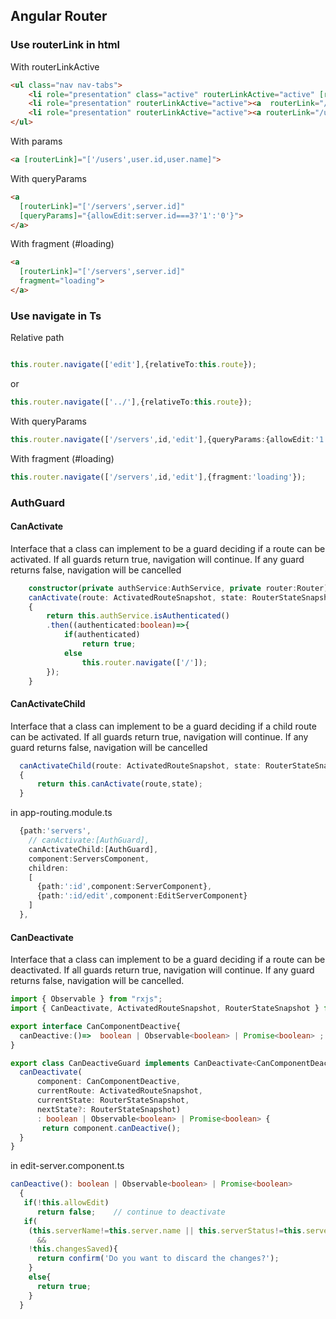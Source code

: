  
## Angular Router

### Use routerLink in html

 

With routerLinkActive

```html
<ul class="nav nav-tabs">
    <li role="presentation" class="active" routerLinkActive="active" [routerLinkActiveOptions]="{exact:true}"><a  routerLink="/">Home</a></li>
    <li role="presentation" routerLinkActive="active"><a  routerLink="/servers">Servers</a></li>
    <li role="presentation" routerLinkActive="active"><a routerLink="/users">Users</a></li>
</ul>
  ```

With params

```html
<a [routerLink]="['/users',user.id,user.name]">
```

With queryParams

```html
<a
  [routerLink]="['/servers',server.id]"
  [queryParams]="{allowEdit:server.id===3?'1':'0'}">
</a>
```


With fragment (#loading)

```html
<a
  [routerLink]="['/servers',server.id]"
  fragment="loading">
</a>
```


### Use navigate in Ts 

Relative path

```ts

this.router.navigate(['edit'],{relativeTo:this.route});
```

or 

```ts
this.router.navigate(['../'],{relativeTo:this.route});
```

With queryParams

```ts
this.router.navigate(['/servers',id,'edit'],{queryParams:{allowEdit:'1'}});
```


With fragment (#loading)

```ts
this.router.navigate(['/servers',id,'edit'],{fragment:'loading'});
```


### AuthGuard

#### CanActivate
Interface that a class can implement to be a guard deciding if a route can be activated. If all guards return true, navigation will continue. If any guard returns false, navigation will be cancelled
```ts
    constructor(private authService:AuthService, private router:Router){}
    canActivate(route: ActivatedRouteSnapshot, state: RouterStateSnapshot): boolean | Observable<boolean> | Promise<boolean> 
    {
        return this.authService.isAuthenticated()
        .then((authenticated:boolean)=>{
            if(authenticated)
                return true;
            else
                this.router.navigate(['/']);
        });
    }
  ```

  #### CanActivateChild

  Interface that a class can implement to be a guard deciding if a child route can be activated. If all guards return true, navigation will continue. If any guard returns false, navigation will be cancelled

  ```ts
    canActivateChild(route: ActivatedRouteSnapshot, state: RouterStateSnapshot): boolean | Observable<boolean> | Promise<boolean>
    {
        return this.canActivate(route,state);
    }
  ```


  in app-routing.module.ts 

  ```ts
    {path:'servers',
      // canActivate:[AuthGuard],
      canActivateChild:[AuthGuard],
      component:ServersComponent,
      children:
      [
        {path:':id',component:ServerComponent},
        {path:':id/edit',component:EditServerComponent}
      ]
    },

  ```



  #### CanDeactivate

  Interface that a class can implement to be a guard deciding if a route can be deactivated. If all guards return true, navigation will continue. If any guard returns false, navigation will be cancelled.


  ```ts
import { Observable } from "rxjs";
import { CanDeactivate, ActivatedRouteSnapshot, RouterStateSnapshot } from "@angular/router";

export interface CanComponentDeactive{
    canDeactive:()=>  boolean | Observable<boolean> | Promise<boolean> ;
} 

export class CanDeactiveGuard implements CanDeactivate<CanComponentDeactive> {
    canDeactivate(
        component: CanComponentDeactive, 
        currentRoute: ActivatedRouteSnapshot, 
        currentState: RouterStateSnapshot, 
        nextState?: RouterStateSnapshot)
        : boolean | Observable<boolean> | Promise<boolean> {
         return component.canDeactive();
    }
}
```

in edit-server.component.ts
```ts
canDeactive(): boolean | Observable<boolean> | Promise<boolean>
  {
   if(!this.allowEdit)
      return false;    // continue to deactivate
   if(
    (this.serverName!=this.server.name || this.serverStatus!=this.server.status)
      &&
    !this.changesSaved){
      return confirm('Do you want to discard the changes?');
    }
    else{
      return true;
    }
  }
  ```
